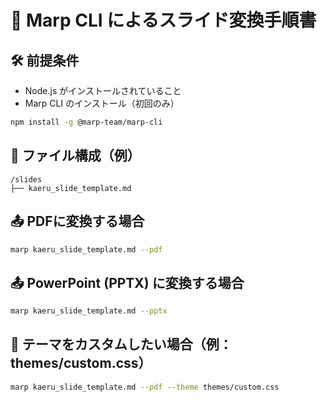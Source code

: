 # 📄 Marp CLI によるスライド変換手順書

## 🛠️ 前提条件
- Node.js がインストールされていること
- Marp CLI のインストール（初回のみ）

```bash
npm install -g @marp-team/marp-cli
```

## 📁 ファイル構成（例）

```
/slides
├── kaeru_slide_template.md
```

## 📤 PDFに変換する場合

```bash
marp kaeru_slide_template.md --pdf
```

## 📤 PowerPoint (PPTX) に変換する場合

```bash
marp kaeru_slide_template.md --pptx
```

## 🎨 テーマをカスタムしたい場合（例：themes/custom.css）

```bash
marp kaeru_slide_template.md --pdf --theme themes/custom.css
```
